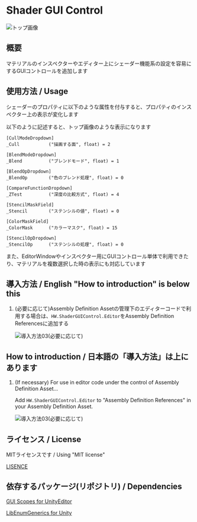 # Shader GUI Control
![トップ画像](https://github.com/user-attachments/assets/b39c47f4-4552-4409-9905-c5bb8200f274)

## 概要
マテリアルのインスペクターやエディター上にシェーダー機能系の設定を容易にするGUIコントロールを追加します

## 使用方法 / Usage
シェーダーのプロパティに以下のような属性を付与すると、プロパティのインスペクター上の表示が変化します

以下のように記述すると、トップ画像のような表示になります
```shaderlab
[CullModeDropdown]
_Cull           ("描画する面", float) = 2

[BlendModeDropdown]
_Blend          ("ブレンドモード", float) = 1

[BlendOpDropdown]
_BlendOp        ("色のブレンド処理", float) = 0

[CompareFunctionDropdown]
_ZTest          ("深度の比較方式", float) = 4

[StencilMaskField]
_Stencil        ("ステンシルの値", float) = 0

[ColorMaskField]
_ColorMask      ("カラーマスク", float) = 15

[StencilOpDropdown]
_StencilOp      ("ステンシルの処理", float) = 0
```
また、EditorWindowやインスペクター用にGUIコントロール単体で利用できたり、マテリアルを複数選択した時の表示にも対応しています

## 導入方法 / English "How to introduction" is below this
1. (必要に応じて)Assembly Definition Assetの管理下のエディターコードで利用する場合は、`HW.ShaderGUIControl.Editor`をAssembly Definition Referencesに追加する

    ![導入方法03(必要に応じて)](https://github.com/user-attachments/assets/17165e76-ec45-478c-a0e3-f21f88099bc5)



## How to introduction / 日本語の「導入方法」は上にあります
1. (If necessary) For use in editor code under the control of Assembly Definition Asset...

   Add `HW.ShaderGUIControl.Editor` to "Assembly Definition References" in your Assembly Definition Asset.

    ![導入方法03(必要に応じて)](https://github.com/user-attachments/assets/17165e76-ec45-478c-a0e3-f21f88099bc5)

## ライセンス / License
MITライセンスです / Using "MIT license"

[LISENCE](/LICENSE)

## 依存するパッケージ(リポジトリ) / Dependencies
[GUI Scopes for UnityEditor](https://github.com/HWataame/GUIScopeUtil_Unity)

[LibEnumGenerics for Unity](https://github.com/HWataame/LibEnumGenerics_Unity)

